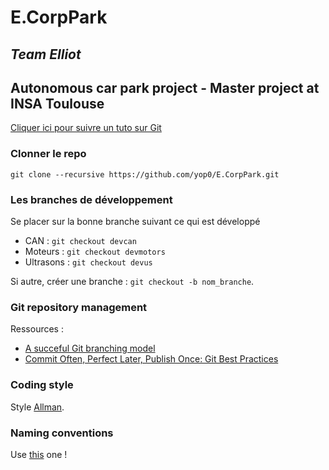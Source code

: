# E.CorpPark
## *Team Elliot*

## Autonomous car park project - Master project at INSA Toulouse

[Cliquer ici pour suivre un tuto sur Git](https://openclassrooms.com/courses/gerez-vos-codes-source-avec-git)

### Clonner le repo 
```
git clone --recursive https://github.com/yop0/E.CorpPark.git
```
### Les branches de développement
Se placer sur la bonne branche suivant ce qui est développé
 - CAN : `git checkout devcan`
 - Moteurs : `git checkout devmotors`
 - Ultrasons : `git checkout devus`
 
 Si autre, créer une branche : 
 `git checkout -b nom_branche`. 

### Git repository management

Ressources :
  * [A succeful Git branching model](http://nvie.com/posts/a-successful-git-branching-model/)
  * [Commit Often, Perfect Later, Publish Once: Git Best Practices](https://sethrobertson.github.io/GitBestPractices/)
  
### Coding style
 
 Style [Allman](https://fr.wikipedia.org/wiki/Style_d%27indentation#Style_Allman).

### Naming conventions
 
 Use [this](http://cs.stmarys.ca/~porter/csc/ref/cpp_style.html) one ! 
